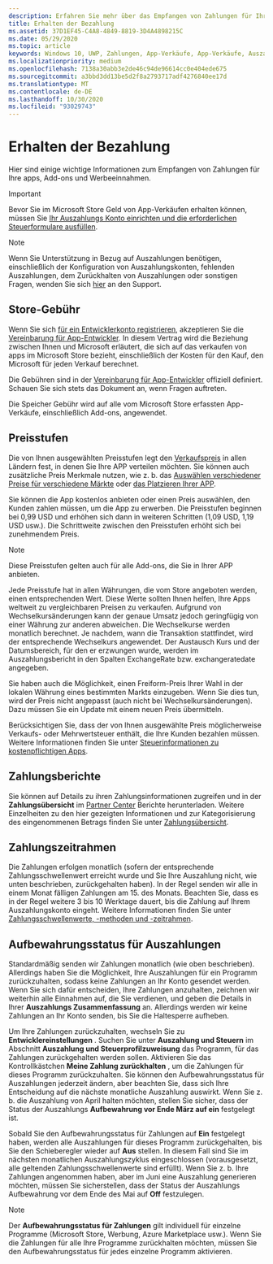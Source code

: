 ```yaml
---
description: Erfahren Sie mehr über das Empfangen von Zahlungen für Ihre apps, Add-ons (in-App-Produkte) und Werbeeinnahmen.
title: Erhalten der Bezahlung
ms.assetid: 37D1EF45-C4A8-4849-8819-3D4A4898215C
ms.date: 05/29/2020
ms.topic: article
keywords: Windows 10, UWP, Zahlungen, App-Verkäufe, App-Verkäufe, Auszahlung, geschäftsgebühr, Auszahlungs Aufbewahrung, Prozentsatz
ms.localizationpriority: medium
ms.openlocfilehash: 7138a30abb3e2de46c94de96614cc0e404ede675
ms.sourcegitcommit: a3bbd3dd13be5d2f8a2793717adf4276840ee17d
ms.translationtype: MT
ms.contentlocale: de-DE
ms.lasthandoff: 10/30/2020
ms.locfileid: "93029743"
---
```

# <a name="getting-paid"></a>Erhalten der Bezahlung
Hier sind einige wichtige Informationen zum Empfangen von Zahlungen für Ihre apps, Add-ons und Werbeeinnahmen.

> [!IMPORTANT]
> Bevor Sie im Microsoft Store Geld von App-Verkäufen erhalten können, müssen Sie [Ihr Auszahlungs Konto einrichten und die erforderlichen Steuerformulare ausfüllen](setting-up-your-payout-account-and-tax-forms.md).

> [!NOTE]
> Wenn Sie Unterstützung in Bezug auf Auszahlungen benötigen, einschließlich der Konfiguration von Auszahlungskonten, fehlenden Auszahlungen, dem Zurückhalten von Auszahlungen oder sonstigen Fragen, wenden Sie sich [hier](https://developer.microsoft.com/windows/support) an den Support.

## <a name="store-fee"></a>Store-Gebühr

Wenn Sie sich [für ein Entwicklerkonto registrieren](https://developer.microsoft.com/store/register), akzeptieren Sie die [Vereinbarung für App-Entwickler](/legal/windows/agreements/app-developer-agreement). In diesem Vertrag wird die Beziehung zwischen Ihnen und Microsoft erläutert, die sich auf das verkaufen von apps im Microsoft Store bezieht, einschließlich der Kosten für den Kauf, den Microsoft für jeden Verkauf berechnet.

Die Gebühren sind in der [Vereinbarung für App-Entwickler](/legal/windows/agreements/app-developer-agreement) offiziell definiert. Schauen Sie sich stets das Dokument an, wenn Fragen auftreten.

Die Speicher Gebühr wird auf alle vom Microsoft Store erfassten App-Verkäufe, einschließlich Add-ons, angewendet.


## <a name="price-tiers"></a>Preisstufen

Die von Ihnen ausgewählten Preisstufen legt den [Verkaufspreis](set-and-schedule-app-pricing.md#base-price) in allen Ländern fest, in denen Sie Ihre APP verteilen möchten. Sie können auch zusätzliche Preis Merkmale nutzen, wie z. b. das  [Auswählen verschiedener Preise für verschiedene Märkte](set-and-schedule-app-pricing.md#override-base-price-for-specific-markets) oder [das Platzieren Ihrer APP](put-apps-and-add-ons-on-sale.md).

Sie können die App kostenlos anbieten oder einen Preis auswählen, den Kunden zahlen müssen, um die App zu erwerben. Die Preisstufen beginnen bei 0,99 USD und erhöhen sich dann in weiteren Schritten (1,09 USD, 1,19 USD usw.). Die Schrittweite zwischen den Preisstufen erhöht sich bei zunehmendem Preis.

> [!NOTE] 
> Diese Preisstufen gelten auch für alle Add-ons, die Sie in Ihrer APP anbieten.

Jede Preisstufe hat in allen Währungen, die vom Store angeboten werden, einen entsprechenden Wert. Diese Werte sollten Ihnen helfen, Ihre Apps weltweit zu vergleichbaren Preisen zu verkaufen. Aufgrund von Wechselkursänderungen kann der genaue Umsatz jedoch geringfügig von einer Währung zur anderen abweichen. Die Wechselkurse werden monatlich berechnet. Je nachdem, wann die Transaktion stattfindet, wird der entsprechende Wechselkurs angewendet. Der Austausch Kurs und der Datumsbereich, für den er erzwungen wurde, werden im Auszahlungsbericht in den Spalten ExchangeRate bzw. exchangeratedate angegeben.

Sie haben auch die Möglichkeit, einen Freiform-Preis Ihrer Wahl in der lokalen Währung eines bestimmten Markts einzugeben. Wenn Sie dies tun, wird der Preis nicht angepasst (auch nicht bei Wechselkursänderungen). Dazu müssen Sie ein Update mit einem neuen Preis übermitteln. 

Berücksichtigen Sie, dass der von Ihnen ausgewählte Preis möglicherweise Verkaufs- oder Mehrwertsteuer enthält, die Ihre Kunden bezahlen müssen. Weitere Informationen finden Sie unter [Steuerinformationen zu kostenpflichtigen Apps](tax-details-for-paid-apps.md).


## <a name="payout-reporting"></a>Zahlungsberichte

Sie können auf Details zu ihren Zahlungsinformationen zugreifen und in der **Zahlungsübersicht** im [Partner Center](https://partner.microsoft.com/dashboard) Berichte herunterladen. Weitere Einzelheiten zu den hier gezeigten Informationen und zur Kategorisierung des eingenommenen Betrags finden Sie unter [Zahlungsübersicht](payout-summary.md).


## <a name="payout-timeframe"></a>Zahlungszeitrahmen

Die Zahlungen erfolgen monatlich (sofern der entsprechende Zahlungsschwellenwert erreicht wurde und Sie Ihre Auszahlung nicht, wie unten beschrieben, zurückgehalten haben). In der Regel senden wir alle in einem Monat fälligen Zahlungen am 15. des Monats. Beachten Sie, dass es in der Regel weitere 3 bis 10 Werktage dauert, bis die Zahlung auf Ihrem Auszahlungskonto eingeht. Weitere Informationen finden Sie unter [Zahlungsschwellenwerte, -methoden und -zeitrahmen](payment-thresholds-methods-and-timeframes.md).


##  <a name="payout-hold-status"></a>Aufbewahrungsstatus für Auszahlungen

Standardmäßig senden wir Zahlungen monatlich (wie oben beschrieben). Allerdings haben Sie die Möglichkeit, Ihre Auszahlungen für ein Programm zurückzuhalten, sodass keine Zahlungen an Ihr Konto gesendet werden. Wenn Sie sich dafür entscheiden, Ihre Zahlungen anzuhalten, zeichnen wir weiterhin alle Einnahmen auf, die Sie verdienen, und geben die Details in Ihrer **Auszahlungs Zusammenfassung** an. Allerdings werden wir keine Zahlungen an Ihr Konto senden, bis Sie die Haltesperre aufheben.

Um Ihre Zahlungen zurückzuhalten, wechseln Sie zu **Entwicklereinstellungen** . Suchen Sie unter **Auszahlung und Steuern** im Abschnitt **Auszahlung und Steuerprofilzuweisung** das Programm, für das Zahlungen zurückgehalten werden sollen. Aktivieren Sie das Kontrollkästchen **Meine Zahlung zurückhalten** , um die Zahlungen für dieses Programm zurückzuhalten. Sie können den Aufbewahrungsstatus für Auszahlungen jederzeit ändern, aber beachten Sie, dass sich Ihre Entscheidung auf die nächste monatliche Auszahlung auswirkt. Wenn Sie z. b. die Auszahlung von April halten möchten, stellen Sie sicher, dass der Status der Auszahlungs **Aufbewahrung vor Ende März auf ein** festgelegt ist.

Sobald Sie den Aufbewahrungsstatus für Zahlungen auf **Ein** festgelegt haben, werden alle Auszahlungen für dieses Programm zurückgehalten, bis Sie den Schieberegler wieder auf **Aus** stellen. In diesem Fall sind Sie im nächsten monatlichen Auszahlungszyklus eingeschlossen (vorausgesetzt, alle geltenden Zahlungsschwellenwerte sind erfüllt). Wenn Sie z. b. Ihre Zahlungen angenommen haben, aber im Juni eine Auszahlung generieren möchten, müssen Sie sicherstellen, dass der Status der Auszahlungs Aufbewahrung vor dem Ende des Mai auf **Off** festzulegen.

> [!NOTE]
> Der **Aufbewahrungsstatus für Zahlungen** gilt individuell für einzelne Programme (Microsoft Store, Werbung, Azure Marketplace usw.). Wenn Sie die Zahlungen für alle Ihre Programme zurückhalten möchten, müssen Sie den Aufbewahrungsstatus für jedes einzelne Programm aktivieren.


 

 
